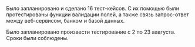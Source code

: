 Было запланировано и сделано 16 тест-кейсов. С их помощью были протестированы функции валидации полей, а также связь запрос-ответ между веб-сервисом, банком и базой данных.

Было запланировано произвести тестирование с 2 по 23 аавгуста. Сроки были соблюдены.